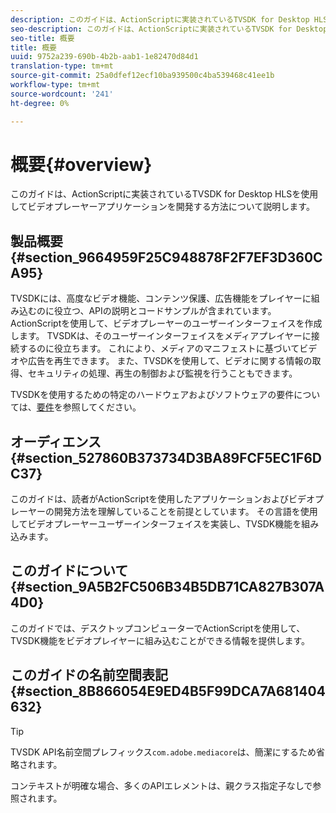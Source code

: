 ```yaml
---
description: このガイドは、ActionScriptに実装されているTVSDK for Desktop HLSを使用してビデオプレーヤーアプリケーションを開発する方法について説明します。
seo-description: このガイドは、ActionScriptに実装されているTVSDK for Desktop HLSを使用してビデオプレーヤーアプリケーションを開発する方法について説明します。
seo-title: 概要
title: 概要
uuid: 9752a239-690b-4b2b-aab1-1e82470d84d1
translation-type: tm+mt
source-git-commit: 25a0dfef12ecf10ba939500c4ba539468c41ee1b
workflow-type: tm+mt
source-wordcount: '241'
ht-degree: 0%

---
```



# 概要{#overview}

このガイドは、ActionScriptに実装されているTVSDK for Desktop HLSを使用してビデオプレーヤーアプリケーションを開発する方法について説明します。

## 製品概要{#section_9664959F25C948878F2F7EF3D360CA95}

TVSDKには、高度なビデオ機能、コンテンツ保護、広告機能をプレイヤーに組み込むのに役立つ、APIの説明とコードサンプルが含まれています。 ActionScriptを使用して、ビデオプレーヤーのユーザーインターフェイスを作成します。 TVSDKは、そのユーザーインターフェイスをメディアプレイヤーに接続するのに役立ちます。 これにより、メディアのマニフェストに基づいてビデオや広告を再生できます。 また、TVSDKを使用して、ビデオに関する情報の取得、セキュリティの処理、再生の制御および監視を行うこともできます。

TVSDKを使用するための特定のハードウェアおよびソフトウェアの要件については、[要件](../../c-psdk-dhls-1.4-introduction/overview-prod-audience-guide/requirements/r-psdk-dhls-1.4-requirements-system.md)を参照してください。

## オーディエンス{#section_527860B373734D3BA89FCF5EC1F6DC37}

このガイドは、読者がActionScriptを使用したアプリケーションおよびビデオプレーヤーの開発方法を理解していることを前提としています。 その言語を使用してビデオプレーヤーユーザーインターフェイスを実装し、TVSDK機能を組み込みます。

## このガイドについて{#section_9A5B2FC506B34B5DB71CA827B307A4D0}

このガイドでは、デスクトップコンピューターでActionScriptを使用して、TVSDK機能をビデオプレイヤーに組み込むことができる情報を提供します。

## このガイドの名前空間表記{#section_8B866054E9ED4B5F99DCA7A681404632}

>[!TIP]
>
>TVSDK API名前空間プレフィックス`com.adobe.mediacore`は、簡潔にするため省略されます。
>
>コンテキストが明確な場合、多くのAPIエレメントは、親クラス指定子なしで参照されます。

